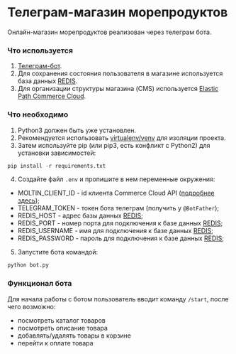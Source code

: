 # Телеграм-магазин морепродуктов
Онлайн-магазин морепродуктов реализован через телеграм бота.

### Что используется
1. [Телеграм-бот](https://tlgrm.ru/docs/bots).
2. Для сохранения состояния пользователя в магазине используется база данных [REDIS](https://redislabs.com/).
3. Для организации структуры магазина (CMS) используется  [Elastic Path Commerce Cloud](https://www.elasticpath.com/elastic-path-commerce-cloud).

### Что необходимо
1. Python3 должен быть уже установлен. 
2. Рекомендуется использовать [virtualenv/venv](https://docs.python.org/3/library/venv.html) для изоляции проекта.
3. Затем используйте pip (или pip3, есть конфликт с Python2) для установки зависимостей:
```python
pip install -r requirements.txt
```

4. Создайте файл `.env` и пропишите в нем переменные окружения:
- MOLTIN_CLIENT_ID - id клиента Commerce Cloud API ([подробнее здесь](https://documentation.elasticpath.com/commerce-cloud/docs/developer/get-started/your-first-api-request.html));
- TELEGRAM_TOKEN - токен бота телеграм (получить у `@BotFather`);
- REDIS_HOST - адрес базы данных [REDIS](https://redislabs.com/);
- REDIS_PORT - номер порта для подключения к базе данных [REDIS](https://redislabs.com/);
- REDIS_USERNAME - имя для подключения к базе данных [REDIS](https://redislabs.com/);
- REDIS_PASSWORD - пароль для подключения к базе данных [REDIS](https://redislabs.com/);
5. Запустите бота командой:
```python
python bot.py
```
### Функционал бота
Для начала работы с ботом пользователь вводит команду `/start`, после чего возможно:
- посмотреть каталог товаров
- посмотреть описание товара
- добавлять/удалять товары в корзине
- перейти к оплате товара

